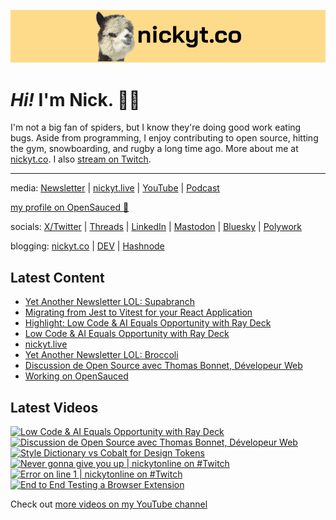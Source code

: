 <a href="https://www.nickyt.co" title="My website"><img src="github-banner.png" alt="An alpaca grinning with the words livecoding.ca beside them" /></a>

# <em>Hi!</em> I'm Nick. 👋🏻

I'm not a big fan of spiders, but I know they're doing good work eating bugs. Aside from programming, I enjoy contributing to open source, hitting the gym, snowboarding, and rugby a long time ago. More about me at [nickyt.co](https://www.nickyt.co). I also [stream on Twitch](https://nickyt.live).

---

media: [Newsletter](https://www.iamdeveloper.com/pages/newsletter/) | [nickyt.live](https://nickyt.live) | [YouTube](https://www.youtube.com/channel/UCBLlEq0co24VFJIMEHNcPOQ) | [Podcast](https://pod.iamdeveloper.com)

[my profile on OpenSauced 🍕](https://insights.opensauced.pizza/user/nickytonline?tab=highlights)

socials: [X/Twitter](https://twitter.com/nickytonline) | [Threads](https://www.threads.net/@nickytonline) | [LinkedIn](https://www.linkedin.com/in/nickytonline) | [Mastodon](https://toot.cafe/@nickytonline) | [Bluesky](https://staging.bsky.app/profile/nickyt.online) | [Polywork](https://polywork.com/nickytonline)

blogging: [nickyt.co](https://www.nickyt.co) | [DEV](https://dev.to/nickytonline) | [Hashnode](https://hashnode.iamdeveloper.com)

## Latest Content

<!-- BLOG-POST-LIST:START -->
- [Yet Another Newsletter LOL: Supabranch](https://buttondown.email/nickytonline/archive/yet-another-newsletter-lol-supabranch/)
- [Migrating from Jest to Vitest for your React Application](https://www.nickyt.co/blog/migrating-from-jest-to-vitest-for-your-react-application-1b75/)
- [Highlight: Low Code &amp; AI Equals Opportunity with Ray Deck](https://www.twitch.tv/videos/2001502846)
- [Low Code &amp; AI Equals Opportunity with Ray Deck](https://www.twitch.tv/videos/2001422987)
- [nickyt.live](https://www.twitch.tv/videos/2001344958)
- [Yet Another Newsletter LOL: Broccoli](https://buttondown.email/nickytonline/archive/yet-another-newsletter-lol-broccoli/)
- [Discussion de Open Source avec Thomas Bonnet, Dévelopeur Web](https://www.twitch.tv/videos/1998500010)
- [Working on OpenSauced](https://www.twitch.tv/videos/1997580455)
<!-- BLOG-POST-LIST:END -->

## Latest Videos

<!-- VIDEO-LIST:START --><div><a href="https://www.youtube.com/watch?v=Mx1a5UXaPwQ" title="Low Code & AI Equals Opportunity with Ray Deck"><img src="https://i2.ytimg.com/vi/Mx1a5UXaPwQ/hqdefault.jpg" alt="Low Code & AI Equals Opportunity with Ray Deck" width="360" height="270" /></a>&nbsp;&nbsp;<a href="https://www.youtube.com/watch?v=-q32_pqYeCs" title="Discussion de Open Source avec Thomas Bonnet, Dévelopeur Web"><img src="https://i2.ytimg.com/vi/-q32_pqYeCs/hqdefault.jpg" alt="Discussion de Open Source avec Thomas Bonnet, Dévelopeur Web" width="360" height="270" /></a>&nbsp;&nbsp;<a href="https://www.youtube.com/watch?v=ov7seVpQ-ig" title="Style Dictionary vs Cobalt for Design Tokens"><img src="https://i4.ytimg.com/vi/ov7seVpQ-ig/hqdefault.jpg" alt="Style Dictionary vs Cobalt for Design Tokens" width="360" height="270" /></a>&nbsp;&nbsp;<a href="https://www.youtube.com/watch?v=1AxTSSf19dA" title="Never gonna give you up | nickytonline on #Twitch"><img src="https://i2.ytimg.com/vi/1AxTSSf19dA/hqdefault.jpg" alt="Never gonna give you up | nickytonline on #Twitch" width="360" height="270" /></a>&nbsp;&nbsp;<a href="https://www.youtube.com/watch?v=15jNAXTnVGs" title="Error on line 1 | nickytonline on #Twitch"><img src="https://i2.ytimg.com/vi/15jNAXTnVGs/hqdefault.jpg" alt="Error on line 1 | nickytonline on #Twitch" width="360" height="270" /></a>&nbsp;&nbsp;<a href="https://www.youtube.com/watch?v=zDJGEjiRMpo" title="End to End Testing a Browser Extension"><img src="https://i3.ytimg.com/vi/zDJGEjiRMpo/hqdefault.jpg" alt="End to End Testing a Browser Extension" width="360" height="270" /></a>&nbsp;&nbsp;</div><!-- VIDEO-LIST:END -->

Check out [more videos on my YouTube channel](https://www.youtube.com/channel/UCBLlEq0co24VFJIMEHNcPOQ)
